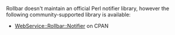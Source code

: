 Rollbar doesn't maintain an official Perl notifier library, however the following
community-supported library is available:

* <a href="https://metacpan.org/pod/WebService::Rollbar::Notifier" target="_blank" rel="noopener">WebService::Rollbar::Notifier</a> on CPAN
